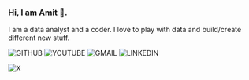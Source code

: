 ### Hi, I am Amit 👋.
I am a data analyst and a coder. I love to play with data and build/create different new stuff.

![GITHUB](https://img.shields.io/badge/GITHUB-black?style=for-the-badge&logo=GITHUB&logoColor=white)
![YOUTUBE](https://img.shields.io/badge/YOUTUBE-red?style=for-the-badge&logo=YOUTUBE&logoColor=white)
![GMAIL](https://img.shields.io/badge/GMAIL-red?style=for-the-badge&logo=GMAIL&logoColor=white)
![LINKEDIN](https://img.shields.io/badge/LINKEDIN-BLUE?style=for-the-badge&logo=LINKEDIN&logoColor=white)

![X](https://img.shields.io/badge/X-black?style=for-the-badge&logo=X&logoColor=white)


<!--
**amitht007/amitht007** is a ✨ _special_ ✨ repository because its `README.md` (this file) appears on your GitHub profile.

Here are some ideas to get you started:

- 🔭 I’m currently working on ...
- 🌱 I’m currently learning ...
- 👯 I’m looking to collaborate on ...
- 🤔 I’m looking for help with ...
- 💬 Ask me about ...
- 📫 How to reach me: ...
- 😄 Pronouns: ...
- ⚡ Fun fact: ...
-->
